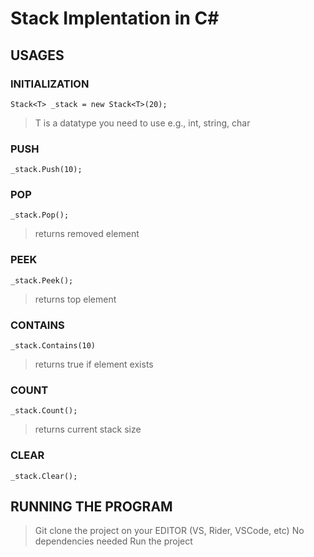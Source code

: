 # Stack Implentation in C#
## USAGES
### INITIALIZATION
` Stack<T> _stack = new Stack<T>(20); `
> T is a datatype you need to use e.g., int, string, char

### PUSH
` _stack.Push(10); `

### POP
` _stack.Pop(); `
> returns removed element

### PEEK
` _stack.Peek(); `
> returns top element

### CONTAINS
` _stack.Contains(10) `
> returns true if element exists

### COUNT
` _stack.Count(); `
> returns current stack size

### CLEAR
` _stack.Clear(); `

## RUNNING THE PROGRAM
> Git clone the project on your EDITOR (VS, Rider, VSCode, etc)
> No dependencies needed
> Run the project
